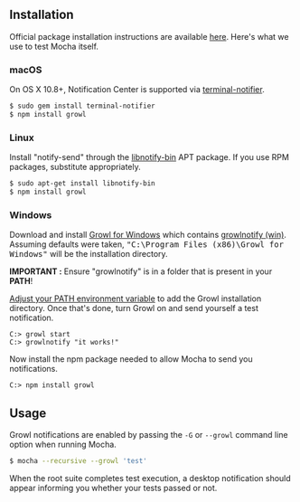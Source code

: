## Installation

Official package installation instructions are available [here](https://github.com/visionmedia/node-growl#installation). Here's what we use to test Mocha itself.

### macOS

On OS X 10.8+, Notification Center is supported via [terminal-notifier][].

```bash
$ sudo gem install terminal-notifier
$ npm install growl
```

### Linux

Install "notify-send" through the [libnotify-bin][] APT package. If you use
RPM packages, substitute appropriately.

```bash
$ sudo apt-get install libnotify-bin
$ npm install growl
```

### Windows

Download and install [Growl for Windows][] which contains [growlnotify (win)][].
Assuming defaults were taken, <samp>"C:\Program Files (x86)\Growl for Windows"</samp> will be the installation directory.

**IMPORTANT :** Ensure "growlnotify" is in a folder that is present in your **PATH**!

[Adjust your PATH environment variable][ms-add-envvar-to-path] to add the Growl installation directory.
Once that's done, turn Growl on and send yourself a test notification.
```posh
C:> growl start
C:> growlnotify "it works!"
```

Now install the npm package needed to allow Mocha to send you notifications.
```posh
C:> npm install growl
```

## Usage
Growl notifications are enabled by passing the `-G` or `--growl` command line option when running Mocha.

```bash
$ mocha --recursive --growl 'test'
```

When the root suite completes test execution, a desktop notification should appear informing you whether your tests passed or not.


[//]: # (Cross reference section)

[Growl for Windows]: https://github.com/briandunnington/growl-for-windows/releases/download/final/GrowlInstaller.exe
[growlnotify (win)]: https://github.com/briandunnington/growl-for-windows/blob/master/Growl%20Extras/growlnotify/growlnotify.exe
[growlnotify (mac)]: http://growl.info/extras.php#growlnotify
[libnotify-bin]: https://packages.ubuntu.com/trusty/libnotify-bin
[ms-add-envvar-to-path]: https://docs.telerik.com/teststudio/features/test-runners/add-path-environment-variables
[terminal-notifier]: https://github.com/alloy/terminal-notifier/
